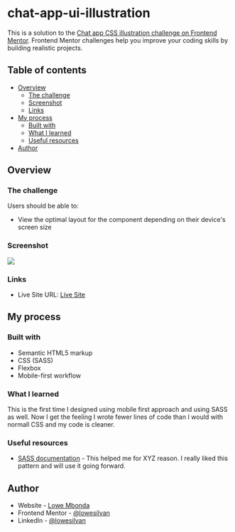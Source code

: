 # chat-app-ui-illustration

This is a solution to the [Chat app CSS illustration challenge on Frontend Mentor](https://www.frontendmentor.io/challenges/chat-app-css-illustration-O5auMkFqY). Frontend Mentor challenges help you improve your coding skills by building realistic projects. 

## Table of contents

- [Overview](#overview)
  - [The challenge](#the-challenge)
  - [Screenshot](#screenshot)
  - [Links](#links)
- [My process](#my-process)
  - [Built with](#built-with)
  - [What I learned](#what-i-learned)
  - [Useful resources](#useful-resources)
- [Author](#author)

## Overview

### The challenge

Users should be able to:

- View the optimal layout for the component depending on their device's screen size

### Screenshot

![](/images.chatScreenshot.png)

### Links

- Live Site URL: [Live Site](https://relaxed-selkie-99fb71.netlify.app/)

## My process

### Built with

- Semantic HTML5 markup
- CSS (SASS)
- Flexbox
- Mobile-first workflow


### What I learned

This is the first time I designed using mobile first approach and using SASS as well. Now I get the feeling I wrote fewer lines of code than I would with normall CSS and my code is cleaner.


### Useful resources

- [SASS documentation](https://sass-lang.com/guide) - This helped me for XYZ reason. I really liked this pattern and will use it going forward.

## Author

- Website - [Lowe Mbonda](https://lowesilvan.github.io/Portfolio/)
- Frontend Mentor - [@lowesilvan](https://www.frontendmentor.io/profile/lowesilvan)
- LinkedIn - [@lowesilvan](https://www.linkedin.com/in/lowesilvan)

